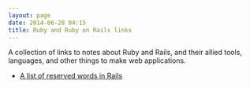 ```yaml
---
layout: page
date: 2014-06-28 04:15
title: Ruby and Ruby on Rails links
---
```

A collection of links to notes about Ruby and Rails, and their allied tools, languages, and other things to make web applications.


* [A list of reserved words in Rails](http://bparanj.blogspot.ie/2011/07/reserved-words-in-rails.html)

